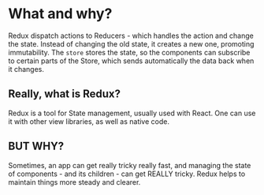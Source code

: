 # What and why?

Redux dispatch actions to Reducers - which handles the action and change the state. Instead of changing the old state, it creates a new one, promoting immutability.
The `store` stores the state, so the components can subscribe to certain parts of the Store, which sends automatically the data back when it changes.

## Really, what is Redux?

Redux is a tool for State management, usually used with React. One can use it with other view libraries, as well as native code.

## BUT WHY?

Sometimes, an app can get really tricky really fast, and managing the state of components - and its children - can get REALLY tricky. Redux helps to maintain things more steady and clearer.

